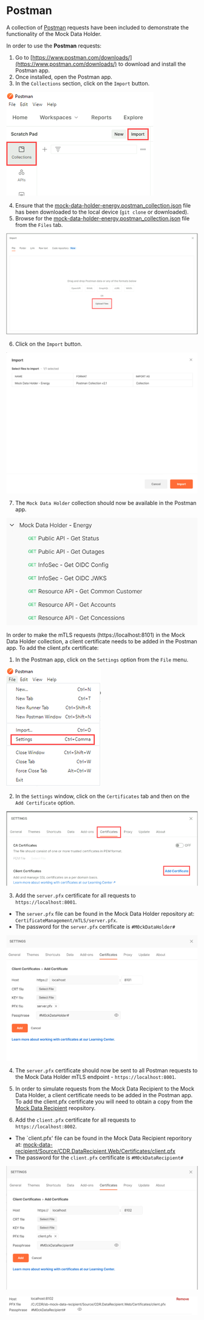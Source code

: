 # Postman

A collection of [Postman](https://www.postman.com/) requests have been included to demonstrate the functionality of the Mock Data Holder.

In order to use the **Postman** requests:

1. Go to [https://www.postman.com/downloads/](https://www.postman.com/downloads/) to download and install the Postman app.
2. Once installed, open the Postman app.
3. In the `Collections` section, click on the `Import` button.

![Postman - Mock Data Holder Collection - Step 3](postman-mock-data-holder-collection-step3.png)

4. Ensure that the [mock-data-holder-energy.postman_collection.json](mock-data-holder-energy.postman_collection.json) file has been downloaded to the local device (`git clone` or downloaded).
5. Browse for the [mock-data-holder-energy.postman_collection.json](mock-data-holder-energy.postman_collection.json) file from the `Files` tab.

![Postman - Mock Data Holder Collection - Step 5](postman-mock-data-holder-collection-step5.png)

6. Click on the `Import` button.

![Postman - Mock Data Holder Collection - Step 6](postman-mock-data-holder-collection-step6.png)

7. The `Mock Data Holder` collection should now be available in the Postman app.

![Postman - Mock Data Holder Collection - Step 7](postman-mock-data-holder-collection-step7.png)

In order to make the mTLS requests (https://localhost:8101) in the Mock Data Holder collection, a client certificate needs to be added in the Postman app.  To add the client.pfx certificate:

1. In the Postman app, click on the `Settings` option from the `File` menu.

![Postman - Client Certificate - Step 1](postman-client-certificate-step1.png)

2. In the `Settings` window, click on the `Certificates` tab and then on the `Add Certificate` option.

![Postman - Client Certificate - Step 2](postman-client-certificate-step2.png)

3. Add the `server.pfx` certificate for all requests to `https://localhost:8001`.
  - The `server.pfx` file can be found in the Mock Data Holder repository at: `CertificateManagement/mTLS/server.pfx`.
  - The password for the `server.pfx` certificate is `#M0ckDataHolder#`

![Postman - Client Certificate - Step 3](postman-client-certificate-step3.png)

4. The `server.pfx` certificate should now be sent to all Postman requests to the Mock Data Holder mTLS endpoint - `https://localhost:8001`.

5. In order to simulate requests from the Mock Data Recipient to the Mock Data Holder, a client certificate needs to be added in the Postman app. To add the client.pfx certificate you will need to obtain a copy from the [Mock Data Recipient](https://github.com/ConsumerDataRight/mock-data-recipient) reopsitory.

6. Add the `client.pfx` certificate for all requests to  `https://localhost:8002`.

- The `client.pfx' file can be found in the Mock Data Recipient reporitory at: [mock-data-recipient/Source/CDR.DataRecipient.Web/Certificates/client.pfx](https://github.com/ConsumerDataRight/mock-data-recipient/tree/main/Source/CDR.DataRecipient.Web/Certificates/client.pfx)
- The password for the `client.pfx` certificate is  `#M0ckDataRecipient#`

![Postman - Client Certificate - Step 4](postman-client-certificate-step4.png)

![Postman - Client Certificate - Step 5](postman-client-certificate-step5.png)